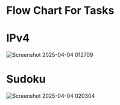 <h1>Flow Chart For Tasks</h1>

# IPv4

![Screenshot 2025-04-04 012709](https://github.com/user-attachments/assets/2e5afa88-954d-4080-b2b6-4e52e42717ff)


# Sudoku

![Screenshot 2025-04-04 020304](https://github.com/user-attachments/assets/d8cd4413-96af-4d37-82ac-d4b641a3ed6b)
